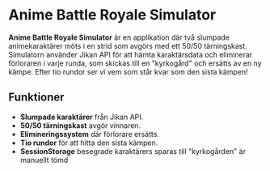 # Anime Battle Royale Simulator

**Anime Battle Royale Simulator** är en applikation där två slumpade animekaraktärer möts i en strid som avgörs med ett 50/50 tärningskast. Simulatorn använder Jikan API för att hämta karaktärsdata och eliminerar förloraren i varje runda, som skickas till en "kyrkogård" och ersätts av en ny kämpe. Efter tio rundor ser vi vem som står kvar som den sista kämpen!

## Funktioner
- **Slumpade karaktärer** från Jikan API.
- **50/50 tärningskast** avgör vinnaren.
- **Elimineringssystem** där förlorare ersätts.
- **Tio rundor** för att hitta den sista kämpen.
- **SessionStorage** besegrade karaktärers sparas till "kyrkogården" är manuellt tömd
